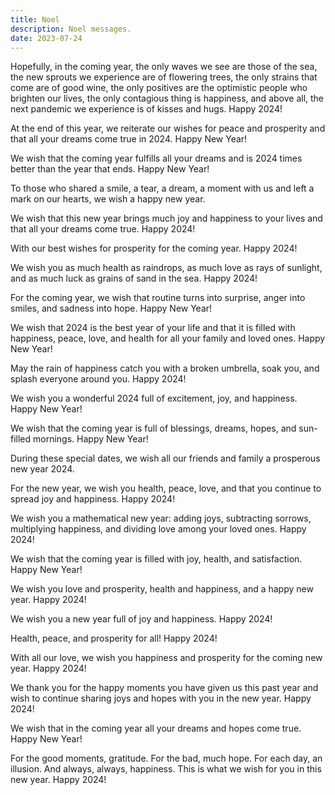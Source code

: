 ```yaml
---
title: Noel
description: Noel messages.
date: 2023-07-24
---
```


Hopefully, in the coming year, the only waves we see are those of the sea, the new sprouts we experience are of flowering trees, the only strains that come are of good wine, the only positives are the optimistic people who brighten our lives, the only contagious thing is happiness, and above all, the next pandemic we experience is of kisses and hugs. Happy 2024!

At the end of this year, we reiterate our wishes for peace and prosperity and that all your dreams come true in 2024. Happy New Year!

We wish that the coming year fulfills all your dreams and is 2024 times better than the year that ends. Happy New Year!

To those who shared a smile, a tear, a dream, a moment with us and left a mark on our hearts, we wish a happy new year.

We wish that this new year brings much joy and happiness to your lives and that all your dreams come true. Happy 2024!

With our best wishes for prosperity for the coming year. Happy 2024!

We wish you as much health as raindrops, as much love as rays of sunlight, and as much luck as grains of sand in the sea. Happy 2024!

For the coming year, we wish that routine turns into surprise, anger into smiles, and sadness into hope. Happy New Year!

We wish that 2024 is the best year of your life and that it is filled with happiness, peace, love, and health for all your family and loved ones. Happy New Year!

May the rain of happiness catch you with a broken umbrella, soak you, and splash everyone around you. Happy 2024!

We wish you a wonderful 2024 full of excitement, joy, and happiness. Happy New Year!

We wish that the coming year is full of blessings, dreams, hopes, and sun-filled mornings. Happy New Year!

During these special dates, we wish all our friends and family a prosperous new year 2024.

For the new year, we wish you health, peace, love, and that you continue to spread joy and happiness. Happy 2024!

We wish you a mathematical new year: adding joys, subtracting sorrows, multiplying happiness, and dividing love among your loved ones. Happy 2024!

We wish that the coming year is filled with joy, health, and satisfaction. Happy New Year!

We wish you love and prosperity, health and happiness, and a happy new year. Happy 2024!

We wish you a new year full of joy and happiness. Happy 2024!

Health, peace, and prosperity for all! Happy 2024!

With all our love, we wish you happiness and prosperity for the coming new year. Happy 2024!

We thank you for the happy moments you have given us this past year and wish to continue sharing joys and hopes with you in the new year. Happy 2024!

We wish that in the coming year all your dreams and hopes come true. Happy New Year!

For the good moments, gratitude. For the bad, much hope. For each day, an illusion. And always, always, happiness. This is what we wish for you in this new year. Happy 2024!
